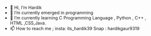 - 👋 Hi, I’m Hardik
- 👀 I’m currently emerged in programming
- 🌱 I’m currently learning C Programming Language , Python , C++ , HTML ,CSS,Java.
- 📫 How to reach me ; insta: its_hardik39 
                       Snap : hardikgaur9319

<!---
Hardyy00/Hardyy00 is a ✨ special ✨ repository because its `README.md` (this file) appears on your GitHub profile.
You can click the Preview link to take a look at your changes.
--->
